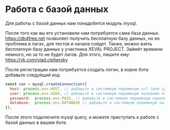 # Работа с базой данных

Для работы с базой данных нам понадобится модуль mysql.

После того как вы его установили нам потребуется сама база данных.
https://db4free.net позволяет получить бесплатную базу данных, но ее проблема в лагах, для тестов и начала сойдет.
Также, можно взять бесплатную базу данных у участника XEVAL PROJECT. Займёт времени немного, но за то не будет лагов.
Для этого, пишите ему: https://vk.com/vlad.ciphersky

После регистрации нам потребуется создать логин, в корне бота добавьте следуйщий код
```javascript lineNo 
const con = mysql.createConnection({
  host: process.env.HOST, // добавьте в системную переменую url (или ip) сервера
  user: process.env.USER, // добавьте в системную переменую название пользователя вашей базы
  password:  process.env.PASS, // добавьте в системную переменую пароль вашей базы
  database:  process.env.DATABASE // добавьте в системную переменую название вашей базы
});
```

После этого подключите mysql query, и можете приступать к работе с базой данных в вашем боте.

